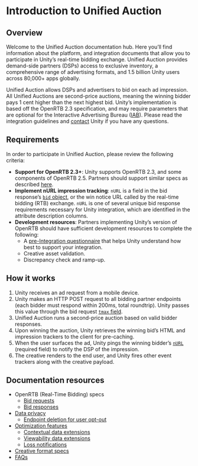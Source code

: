# Introduction to Unified Auction
## Overview
Welcome to the Unified Auction documentation hub. Here you’ll find information about the platform, and integration documents that allow you to participate in Unity’s real-time bidding exchange. Unified Auction provides demand-side partners (DSPs) access to exclusive inventory, a comprehensive range of advertising formats, and 1.5 billion Unity users across 80,000+ apps globally. 

Unified Auction allows DSPs and advertisers to bid on each ad impression. All Unified Auctions are second-price auctions, meaning the winning bidder pays 1 cent higher than the next highest bid. Unity’s implementation is based off the OpenRTB 2.3 specification, and may require parameters that are optional for the Interactive Advertising Bureau ([IAB](https://www.iab.com/our-story/)). Please read the integration guidelines and [contact](mailto:ads-programmatic@unity3d.com) Unity if you have any questions. 

## Requirements 
In order to participate in Unified Auction, please review the following criteria: 

* **Support for OpenRTB 2.3+**: Unity supports OpenRTB 2.3, and some components of OpenRTB 2.5. Partners should support similar specs as described [here](https://www.iab.com/wp-content/uploads/2015/06/OpenRTB-API-Specification-Version-2-3.pdf). 
* **Implement nURL impression tracking**: `nURL` is a field in the bid response’s [`bid` object](ProgrammaticBidResponses.md#bid-objects), or the win notice URL called by the real-time bidding (RTB) exchange. `nURL` is one of several unique bid response requirements necessary for Unity integration, which are identified in the attribute description columns. 
* **Development resources**: Partners implementing Unity’s version of OpenRTB should have sufficient development resources to complete the following: 
    * A [pre-Integration questionnaire](https://goo.gl/forms/LOEA8HYrOeweVCbD3) that helps Unity understand how best to support your integration. 
    * Creative asset validation. 
    * Discrepancy check and ramp-up. 

## How it works
1. Unity receives an ad request from a mobile device. 
2. Unity makes an HTTP POST request to all bidding partner endpoints (each bidder must respond within 200ms, total roundtrip). Unity passes this value through the bid request [`tmax` field](ProgrammaticBidRequests.md#request-objects). 
3. Unified Auction runs a second-price auction based on valid bidder responses. 
4. Upon winning the auction, Unity retrieves the winning bid’s HTML and impression trackers to the client for pre-caching. 
5. When the user surfaces the ad, Unity pings the winning bidder’s [`nURL`](ProgrammaticBidResponses.md#bid-objects) (required field) to notify the DSP of the impression.
6. The creative renders to the end user, and Unity fires other event trackers along with the creative payload.

## Documentation resources 
* OpenRTB (Real-Time Bidding) specs 
  * [Bid requests](ProgrammaticBidRequests.md) 
  * [Bid responses](ProgrammaticBidResponses.md) 
* [Data privacy](ProgrammaticResourcesDataPrivacy.md)
  * [Endpoint deletion for user opt-out](ProgrammaticResourcesDataPrivacy.md#endpoint-deletion-for-user-opt-out)
* [Optimization features](ProgrammaticOptimization.md) 
	* [Contextual data extensions](ProgrammaticOptimizationContextualData.md)
	* [Viewability data extensions](ProgrammaticOptimizationViewabilityData.md)
	* [Loss notifications](ProgrammaticOptimizationLossNotifications.md) 
* [Creative format specs](ProgrammaticResourcesCreativeFormats.md) 
* [FAQs](ProgrammaticResourcesFaq.md)